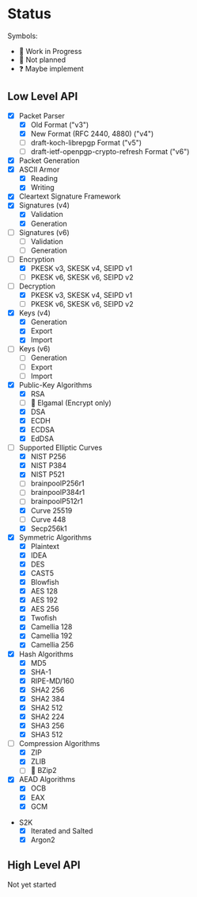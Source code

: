 # Status

Symbols:

- 🚧 Work in Progress
- 🚫 Not planned
- ❓ Maybe implement

## Low Level API

- [x] Packet Parser
  - [x] Old Format ("v3")
  - [x] New Format (RFC 2440, 4880) ("v4")
  - [ ] draft-koch-librepgp Format ("v5")
  - [ ] draft-ietf-openpgp-crypto-refresh Format ("v6")
- [x] Packet Generation
- [x] ASCII Armor
  - [x] Reading
  - [x] Writing
- [x] Cleartext Signature Framework
- [x] Signatures (v4)
  - [x] Validation
  - [x] Generation
- [ ] Signatures (v6)
  - [ ] Validation
  - [ ] Generation
- [ ] Encryption
  - [x] PKESK v3, SKESK v4, SEIPD v1
  - [ ] PKESK v6, SKESK v6, SEIPD v2
- [ ] Decryption
  - [x] PKESK v3, SKESK v4, SEIPD v1
  - [ ] PKESK v6, SKESK v6, SEIPD v2
- [x] Keys (v4)
  - [x] Generation
  - [x] Export
  - [x] Import
- [ ] Keys (v6)
  - [ ] Generation
  - [ ] Export
  - [ ] Import
- [x] Public-Key Algorithms
  - [x] RSA
  - [ ] 🚫 Elgamal (Encrypt only)
  - [x] DSA
  - [x] ECDH
  - [x] ECDSA
  - [x] EdDSA
- [ ] Supported Elliptic Curves
  - [X] NIST P256
  - [X] NIST P384
  - [X] NIST P521
  - [ ] brainpoolP256r1
  - [ ] brainpoolP384r1
  - [ ] brainpoolP512r1
  - [x] Curve 25519
  - [ ] Curve 448
  - [x] Secp256k1
- [x] Symmetric Algorithms
  - [x] Plaintext
  - [x] IDEA
  - [x] DES
  - [x] CAST5
  - [x] Blowfish
  - [x] AES 128
  - [x] AES 192
  - [x] AES 256
  - [x] Twofish
  - [x] Camellia 128
  - [x] Camellia 192
  - [x] Camellia 256
- [x] Hash Algorithms
  - [x] MD5
  - [x] SHA-1
  - [x] RIPE-MD/160
  - [x] SHA2 256
  - [x] SHA2 384
  - [x] SHA2 512
  - [x] SHA2 224
  - [x] SHA3 256
  - [x] SHA3 512
- [ ] Compression Algorithms
  - [x] ZIP
  - [x] ZLIB
  - [ ] 🚫 BZip2
- [x] AEAD Algorithms
  - [x] OCB
  - [x] EAX
  - [x] GCM
- S2K
  - [x] Iterated and Salted
  - [x] Argon2

## High Level API

Not yet started

